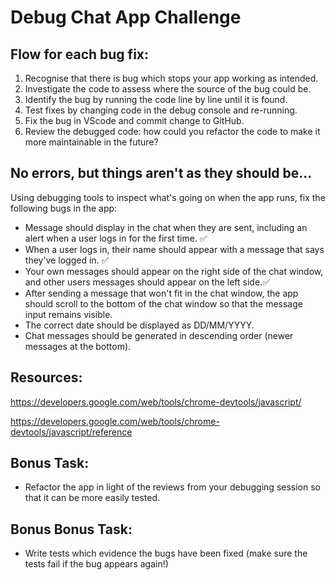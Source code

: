 # Debug Chat App Challenge

## Flow for each bug fix:

1. Recognise that there is bug which stops your app working as intended.
2. Investigate the code to assess where the source of the bug could be.
3. Identify the bug by running the code line by line until it is found.
4. Test fixes by changing code in the debug console and re-running.
5. Fix the bug in VScode and commit change to GitHub.
6. Review the debugged code: how could you refactor the code to make it more maintainable in the future?

## No errors, but things aren't as they should be...

Using debugging tools to inspect what's going on when the app runs, fix the following bugs in the app:

- Message should display in the chat when they are sent, including an alert when a user logs in for the first time. ✅
- When a user logs in, their name should appear with a message that says they've logged in. ✅
- Your own messages should appear on the right side of the chat window, and other users messages should appear on the left side.✅
- After sending a message that won't fit in the chat window, the app should scroll to the bottom of the chat window so that the message input remains visible.
- The correct date should be displayed as DD/MM/YYYY.
- Chat messages should be generated in descending order (newer messages at the bottom).

## Resources:

https://developers.google.com/web/tools/chrome-devtools/javascript/

https://developers.google.com/web/tools/chrome-devtools/javascript/reference

## Bonus Task:

- Refactor the app in light of the reviews from your debugging session so that it can be more easily tested.

## Bonus Bonus Task:

- Write tests which evidence the bugs have been fixed (make sure the tests fail if the bug appears again!)
